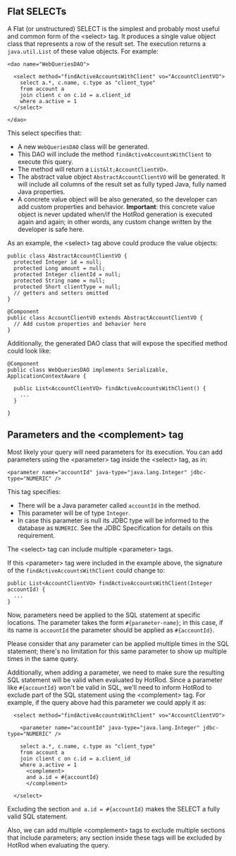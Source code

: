 ## Flat SELECTs

A Flat (or unstructured) SELECT is the simplest and probably most useful and common form of the &lt;select> tag. It produces a single value 
object class that represents a row of the result set. The execution returns a `java.util.List` of these value objects. For example:

    <dao name="WebQueriesDAO">
    
      <select method="findActiveAccountsWithClient" vo="AccountClientVO">
        select a.*, c.name, c.type as "client_type"
        from account a
        join client c on c.id = a.client_id
        where a.active = 1
      </select>
      
    </dao>

This select specifies that:

 - A new `WebQueriesDAO` class will be generated.
 - This DAO will include the method `findActiveAccountsWithClient` to execute this query.
 - The method will return a `List&lt;AccountClientVO>`.
 - The abstract value object `AbstractAccountClientVO` will be generated. It will include all columns of the result set as fully 
 typed Java, fully named Java properties. 
 - A concrete value object will be also generated, so the developer can add custom properties and behavior. **Important**: this concrete value object is never updated when/if the HotRod generation is executed again and again; in other words, any custom change written by the developer is safe here.

As an example, the &lt;select> tag above could produce the value objects:

    public class AbstractAccountClientVO {
      protected Integer id = null;
      protected Long amount = null;
      protected Integer clientId = null;
      protected String name = null;
      protected Short clientType = null;
      // getters and setters omitted
    }
    
    @Component
    public class AccountClientVO extends AbstractAccountClientVO {
      // Add custom properties and behavior here
    } 

Additionally, the generated DAO class that will expose the specified method could look like:

    @Component
    public class WebQueriesDAO implements Serializable, ApplicationContextAware {
    
      public List<AccountClientVO> findActiveAccountsWithClient() {
        ...
      }
      
    }

## Parameters and the &lt;complement> tag

Most likely your query will need parameters for its execution. You can add parameters using the &lt;parameter> tag inside the &lt;select> tag, as in:

    <parameter name="accountId" java-type="java.lang.Integer" jdbc-type="NUMERIC" />

This tag specifies:

 - There will be a Java parameter called `accountId` in the method.
 - This parameter will be of type `Integer`.
 - In case this parameter is null its JDBC type will be informed to the database as `NUMERIC`. See the JDBC Specification for details on this requirement.
 
The &lt;select> tag can include multiple &lt;parameter> tags.

If this &lt;parameter> tag were included in the example above, the signature of the `findActiveAccountsWithClient` could change to:

    public List<AccountClientVO> findActiveAccountsWithClient(Integer accountId) {
      ...
    }

Now, parameters need be applied to the SQL statement at specific locations. The parameter takes the form `#{parameter-name}`; in this case, if its name is `accountId` the parameter should be applied as `#{accountId}`. 

Please consider that any parameter can be applied multiple times in the SQL statement; there's no limitation for this same parameter to show up multiple times in the same query.

Additionally, when adding a parameter, we need to make sure the resulting SQL statement will be valid when evaluated by HotRod. Since a parameter like `#{accountId}` won't be valid in SQL, we'll need to inform HotRod to exclude part of the SQL statement using the &lt;complement> tag. For example, if the query above had this parameter we could apply it as:

      <select method="findActiveAccountsWithClient" vo="AccountClientVO">
      
        <parameter name="accountId" java-type="java.lang.Integer" jdbc-type="NUMERIC" />
        
        select a.*, c.name, c.type as "client_type"
        from account a
        join client c on c.id = a.client_id
        where a.active = 1
          <complement>
          and a.id = #{accountId}
          </complement>
        
      </select>

Excluding the section `and a.id = #{accountId}` makes the SELECT a fully valid SQL statement.

Also, we can add multiple &lt;complement> tags to exclude multiple sections that include parameters; any section inside these tags will be excluded by HotRod when evaluating the query.


 
























 

  

